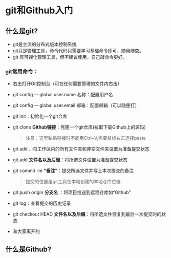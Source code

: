# git和Github入门

## 什么是git? 

- git是主流的分布式版本控制系统
- git只是管理工具，命令代码只需要学习基础命令即可，随用随查。
- git 有可视化管理工具，但不建议使用，自己敲命令更好。

### git常用命令：

- 右击打开Git控制台（可在任何需要管理的文件内右击）

- git config -- global user.name 名称：配置用户名
- git config -- global user.email 邮箱：配置邮箱（可以随便打）

- git init：初始化一个git仓库

- git clone **Github链接**：克隆一个git仓库(拉取下载Github上的源码)

  > 注意：这里粘贴链接时不能用Ctrl+V,需要鼠标右击选择paste

- git add **.** :将工作区内的所有文件夹和非空文件夹设置为准备提交状态

- git add **文件名以及后缀**：将所选文件设置为准备提交状态

- git commit -m **“备注”**：提交所选文件并写上本次提交的备注

  > 提交的位置是git工具在本地创建的本地仓库位置

- git push origin **分支名** ：将项目推送到远程仓库如“Github”

- git log：查看提交的历史记录
- git checkout HEAD **文件名以及后缀**：将所选文件恢复到最后一次提交时的状态

- 和大家离开的

## 什么是Github?

